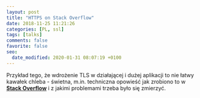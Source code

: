 ```yaml
---
layout: post
title: "HTTPS on Stack Overflow"
date: 2018-11-25 11:21:26
categories: [PL, ssl]
tags: [talks]
comments: false
favorite: false
seo:
  date_modified: 2020-01-31 08:07:19 +0100
---
```


Przykład tego, że wdrożenie TLS w działającej i dużej aplikacji to nie łatwy kawałek chleba - świetna, m.in. techniczna opowieść jak zrobiono to w <a href="https://nickcraver.com/blog/2017/05/22/https-on-stack-overflow/" target="_blank"><b>Stack Overflow</b></a> i z jakimi problemami trzeba było się zmierzyć.
